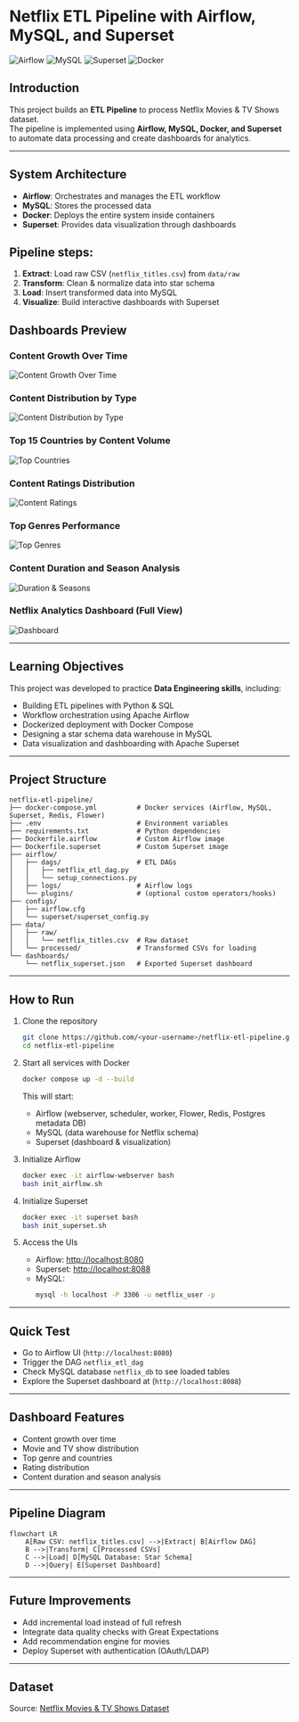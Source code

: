 # Netflix ETL Pipeline with Airflow, MySQL, and Superset

![Airflow](https://img.shields.io/badge/Airflow-2.10-blue)
![MySQL](https://img.shields.io/badge/MySQL-8.0-orange)
![Superset](https://img.shields.io/badge/Apache%20Superset-2.1-brightgreen)
![Docker](https://img.shields.io/badge/Docker-Compose-blue)

## Introduction
This project builds an **ETL Pipeline** to process Netflix Movies & TV Shows dataset.  
The pipeline is implemented using **Airflow, MySQL, Docker, and Superset** to automate data processing and create dashboards for analytics.

---


## System Architecture
- **Airflow**: Orchestrates and manages the ETL workflow  
- **MySQL**: Stores the processed data  
- **Docker**: Deploys the entire system inside containers  
- **Superset**: Provides data visualization through dashboards

## Pipeline steps:
1. **Extract**: Load raw CSV (`netflix_titles.csv`) from `data/raw`
2. **Transform**: Clean & normalize data into star schema
3. **Load**: Insert transformed data into MySQL
4. **Visualize**: Build interactive dashboards with Superset

## Dashboards Preview

### Content Growth Over Time
![Content Growth Over Time](https://raw.githubusercontent.com/meep2k3/netflix-etl-pipeline/main/dashbroads/content-growth-over-time-2025-09-07T17-29-34.974Z.jpg)

### Content Distribution by Type
![Content Distribution by Type](https://raw.githubusercontent.com/meep2k3/netflix-etl-pipeline/main/dashbroads/content-distribution-by-type-2025-09-07T17-29-44.282Z.jpg)

### Top 15 Countries by Content Volume
![Top Countries](https://raw.githubusercontent.com/meep2k3/netflix-etl-pipeline/main/dashbroads/top-15-countries-by-content-volume-2025-09-07T17-29-53.079Z.jpg)

### Content Ratings Distribution
![Content Ratings](https://raw.githubusercontent.com/meep2k3/netflix-etl-pipeline/main/dashbroads/content-ratings-distribution-2025-09-07T17-30-00.744Z.jpg)

### Top Genres Performance
![Top Genres](https://raw.githubusercontent.com/meep2k3/netflix-etl-pipeline/main/dashbroads/top-genres-performance-2025-09-07T17-30-06.903Z.jpg)

### Content Duration and Season Analysis
![Duration & Seasons](https://raw.githubusercontent.com/meep2k3/netflix-etl-pipeline/main/dashbroads/content-duration-and-season-analysis-2025-09-07T17-30-13.328Z.jpg)

### Netflix Analytics Dashboard (Full View)
![Dashboard](https://raw.githubusercontent.com/meep2k3/netflix-etl-pipeline/main/dashbroads/netflix-analytics-dashboard-2025-09-07T17-30-26.572Z.jpg)

---

## Learning Objectives
This project was developed to practice **Data Engineering skills**, including:
- Building ETL pipelines with Python & SQL
- Workflow orchestration using Apache Airflow
- Dockerized deployment with Docker Compose
- Designing a star schema data warehouse in MySQL
- Data visualization and dashboarding with Apache Superset

---

## Project Structure
```
netflix-etl-pipeline/
├── docker-compose.yml          # Docker services (Airflow, MySQL, Superset, Redis, Flower)
├── .env                        # Environment variables
├── requirements.txt            # Python dependencies
├── Dockerfile.airflow          # Custom Airflow image
├── Dockerfile.superset         # Custom Superset image
├── airflow/
│   ├── dags/                   # ETL DAGs
│   │   ├── netflix_etl_dag.py
│   │   └── setup_connections.py
│   ├── logs/                   # Airflow logs
│   └── plugins/                # (optional custom operators/hooks)
├── configs/
│   ├── airflow.cfg
│   └── superset/superset_config.py
├── data/
│   ├── raw/
│   │   └── netflix_titles.csv  # Raw dataset
│   └── processed/              # Transformed CSVs for loading
└── dashboards/
    └── netflix_superset.json   # Exported Superset dashboard
```

---

## How to Run

1. Clone the repository
   ```bash
   git clone https://github.com/<your-username>/netflix-etl-pipeline.git
   cd netflix-etl-pipeline
   ```

2. Start all services with Docker
   ```bash
   docker compose up -d --build
   ```
   This will start:
   - Airflow (webserver, scheduler, worker, Flower, Redis, Postgres metadata DB)  
   - MySQL (data warehouse for Netflix schema)  
   - Superset (dashboard & visualization)  

3. Initialize Airflow
   ```bash
   docker exec -it airflow-webserver bash
   bash init_airflow.sh
   ```

4. Initialize Superset
   ```bash
   docker exec -it superset bash
   bash init_superset.sh
   ```

5. Access the UIs
   - Airflow: [http://localhost:8080](http://localhost:8080)  
   - Superset: [http://localhost:8088](http://localhost:8088)  
   - MySQL:  
     ```bash
     mysql -h localhost -P 3306 -u netflix_user -p
     ```

---

## Quick Test

- Go to Airflow UI (`http://localhost:8080`)  
- Trigger the DAG `netflix_etl_dag`  
- Check MySQL database `netflix_db` to see loaded tables  
- Explore the Superset dashboard at (`http://localhost:8088`)  

---

## Dashboard Features
- Content growth over time  
- Movie and TV show distribution  
- Top genre and countries  
- Rating distribution  
- Content duration and season analysis  

---

## Pipeline Diagram
```mermaid
flowchart LR
    A[Raw CSV: netflix_titles.csv] -->|Extract| B[Airflow DAG]
    B -->|Transform| C[Processed CSVs]
    C -->|Load| D[MySQL Database: Star Schema]
    D -->|Query| E[Superset Dashboard]
```

---

## Future Improvements
- Add incremental load instead of full refresh  
- Integrate data quality checks with Great Expectations  
- Add recommendation engine for movies  
- Deploy Superset with authentication (OAuth/LDAP)  

---

## Dataset
Source: [Netflix Movies & TV Shows Dataset](https://www.kaggle.com/shivamb/netflix-shows)
